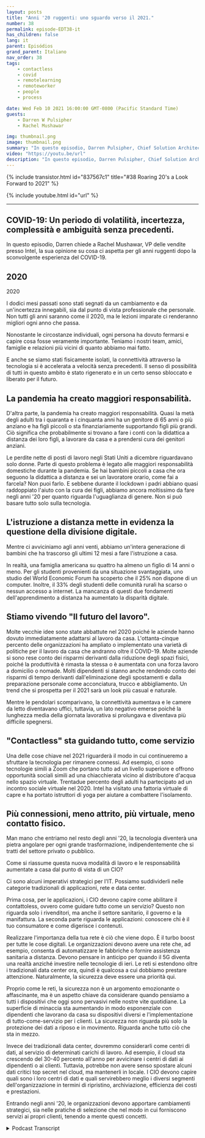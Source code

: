 ```yaml
---
layout: posts
title: "Anni '20 ruggenti: uno sguardo verso il 2021."
number: 38
permalink: episode-EDT38-it
has_children: false
lang: it
parent: Episódios
grand_parent: Italiano
nav_order: 38
tags:
    - contactless
    - covid
    - remotelearning
    - remoteworker
    - people
    - process

date: Wed Feb 10 2021 16:00:00 GMT-0800 (Pacific Standard Time)
guests:
    - Darren W Pulsipher
    - Rachel Mushawar

img: thumbnail.png
image: thumbnail.png
summary: "In questo episodio, Darren Pulsipher, Chief Solution Architect presso Intel, chiede a Rachel Mushawar, VP delle vendite presso Intel, il suo punto di vista su cosa ci aspetta per gli anni '20 ruggenti dopo la interruzione del COVID-19."
video: "https://youtu.be/url"
description: "In questo episodio, Darren Pulsipher, Chief Solution Architect presso Intel, chiede a Rachel Mushawar, VP delle vendite presso Intel, il suo punto di vista su cosa ci aspetta per gli anni '20 ruggenti dopo la interruzione del COVID-19."
---
```


<div>
{% include transistor.html id="837567c1" title="#38 Roaring 20's a Look Forward to 2021" %}

{% include youtube.html id="url" %}
</div>

---

## COVID-19: Un periodo di volatilità, incertezza, complessità e ambiguità senza precedenti.

In questo episodio, Darren chiede a Rachel Mushawar, VP delle vendite presso Intel, la sua opinione su cosa ci aspetta per gli anni ruggenti dopo la sconvolgente esperienza del COVID-19.

## 2020
2020

I dodici mesi passati sono stati segnati da un cambiamento e da un'incertezza innegabili, sia dal punto di vista professionale che personale. Non tutti gli anni saranno come il 2020, ma le lezioni imparate ci renderanno migliori ogni anno che passa.

Nonostante le circostanze individuali, ogni persona ha dovuto fermarsi e capire cosa fosse veramente importante. Teniamo i nostri team, amici, famiglie e relazioni più vicini di quanto abbiamo mai fatto.

E anche se siamo stati fisicamente isolati, la connettività attraverso la tecnologia si è accelerata a velocità senza precedenti. Il senso di possibilità di tutti in questo ambito è stato rigenerato e in un certo senso sbloccato e liberato per il futuro.

## La pandemia ha creato maggiori responsabilità.

D'altra parte, la pandemia ha creato maggiori responsabilità. Quasi la metà degli adulti tra i quaranta e i cinquanta anni ha un genitore di 65 anni o più anziano e ha figli piccoli o sta finanziariamente supportando figli più grandi. Ciò significa che probabilmente si trovano a fare i conti con la didattica a distanza dei loro figli, a lavorare da casa e a prendersi cura dei genitori anziani.

Le perdite nette di posti di lavoro negli Stati Uniti a dicembre riguardavano solo donne. Parte di questo problema è legato alle maggiori responsabilità domestiche durante la pandemia. Se hai bambini piccoli a casa che ora seguono la didattica a distanza e sei un lavoratore orario, come fai a farcela? Non puoi farlo. E sebbene durante il lockdown i padri abbiano quasi raddoppiato l'aiuto con la cura dei figli, abbiamo ancora moltissimo da fare negli anni '20 per quanto riguarda l'uguaglianza di genere. Non si può basare tutto solo sulla tecnologia.

## L'istruzione a distanza mette in evidenza la questione della divisione digitale.

Mentre ci avviciniamo agli anni venti, abbiamo un'intera generazione di bambini che ha trascorso gli ultimi 12 mesi a fare l'istruzione a casa.

In realtà, una famiglia americana su quattro ha almeno un figlio di 14 anni o meno. Per gli studenti provenienti da una situazione svantaggiata, uno studio del World Economic Forum ha scoperto che il 25% non dispone di un computer. Inoltre, il 33% degli studenti delle comunità rurali ha scarso o nessun accesso a internet. La mancanza di questi due fondamenti dell'apprendimento a distanza ha aumentato la disparità digitale.

## Stiamo vivendo "Il futuro del lavoro".

Molte vecchie idee sono state abbattute nel 2020 poiché le aziende hanno dovuto immediatamente adattarsi al lavoro da casa. L'ottanta-cinque percento delle organizzazioni ha ampliato o implementato una varietà di politiche per il lavoro da casa che andranno oltre il COVID-19. Molte aziende si sono rese conto dei risparmi derivanti dalla riduzione degli spazi fisici, poiché la produttività è rimasta la stessa o è aumentata con una forza lavoro a domicilio o nomade. Molti dipendenti si stanno anche rendendo conto dei risparmi di tempo derivanti dall'eliminazione degli spostamenti e dalla preparazione personale come acconciatura, trucco e abbigliamento. Un trend che si prospetta per il 2021 sarà un look più casual e naturale.

Mentre le pendolari scomparivano, la connettività aumentava e le camere da letto diventavano uffici, tuttavia, un lato negativo emerse poiché la lunghezza media della giornata lavorativa si prolungava e diventava più difficile spegnersi.

## "Contactless" sta guidando tutto, come servizio

Una delle cose chiave nel 2021 riguarderà il modo in cui continueremo a sfruttare la tecnologia per rimanere connessi. Ad esempio, ci sono tecnologie simili a Zoom che portano tutto ad un livello superiore e offrono opportunità sociali simili ad una chiacchierata vicino al distributore d'acqua nello spazio virtuale. Trentadue percento degli adulti ha partecipato ad un incontro sociale virtuale nel 2020. Intel ha visitato una fattoria virtuale di capre e ha portato istruttori di yoga per aiutare a combattere l'isolamento.

## Più connessioni, meno attrito, più virtuale, meno contatto fisico.

Man mano che entriamo nel resto degli anni '20, la tecnologia diventerà una pietra angolare per ogni grande trasformazione, indipendentemente che si tratti del settore privato o pubblico.

Come si riassume questa nuova modalità di lavoro e le responsabilità aumentate a casa dal punto di vista di un CIO?

Ci sono alcuni imperativi strategici per l'IT. Possiamo suddividerli nelle categorie tradizionali di applicazioni, rete e data center.

Prima cosa, per le applicazioni, i CIO devono capire come abilitare il contattoless, ovvero come guidare tutto come un servizio? Questo non riguarda solo i rivenditori, ma anche il settore sanitario, il governo e la manifattura. La seconda parte riguarda le applicazioni: conoscere chi è il tuo consumatore e come digerisce i contenuti.

Realizzare l'importanza della tua rete è ciò che viene dopo. È il turbo boost per tutte le cose digitali. Le organizzazioni devono avere una rete che, ad esempio, consenta di automatizzare le fabbriche o fornire assistenza sanitaria a distanza. Devono pensare in anticipo per quando il 5G diventa una realtà anziché investire nelle tecnologie di ieri. Le reti si estendono oltre i tradizionali data center ora, quindi è qualcosa a cui dobbiamo prestare attenzione. Naturalmente, la sicurezza deve essere una priorità qui.

Proprio come le reti, la sicurezza non è un argomento emozionante o affascinante, ma è un aspetto chiave da considerare quando pensiamo a tutti i dispositivi che oggi sono pervasivi nelle nostre vite quotidiane. La superficie di minaccia sta aumentando in modo esponenziale con dipendenti che lavorano da casa su dispositivi diversi e l'implementazione di tutto-come-servizio per i clienti. La sicurezza non riguarda più solo la protezione dei dati a riposo e in movimento. Riguarda anche tutto ciò che sta in mezzo.

Invece dei tradizionali data center, dovremmo considerarli come centri di dati, al servizio di determinati carichi di lavoro. Ad esempio, il cloud sta crescendo del 30-40 percento all'anno per avvicinare i centri di dati ai dipendenti o ai clienti. Tuttavia, potrebbe non avere senso spostare alcuni dati critici top secret nel cloud, ma mantenerli in locale. I CIO devono capire quali sono i loro centri di dati e quali servirebbero meglio i diversi segmenti dell'organizzazione in termini di ripristino, archiviazione, efficienza dei costi e prestazioni.

Entrando negli anni '20, le organizzazioni devono apportare cambiamenti strategici, sia nelle pratiche di selezione che nel modo in cui forniscono servizi ai propri clienti, tenendo a mente questi concetti.



<details>
<summary> Podcast Transcript </summary>

<p></p>

</details>

